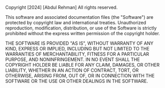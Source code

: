 Copyright [2024] [Abdul Rehman]
All rights reserved.

This software and associated documentation files (the "Software") are protected by copyright law and international treaties. Unauthorized reproduction, modification, distribution, or use of the Software is strictly prohibited without the express written permission of the copyright holder.

THE SOFTWARE IS PROVIDED "AS IS", WITHOUT WARRANTY OF ANY KIND, EXPRESS OR IMPLIED, INCLUDING BUT NOT LIMITED TO THE WARRANTIES OF MERCHANTABILITY, FITNESS FOR A PARTICULAR PURPOSE, AND NONINFRINGEMENT. IN NO EVENT SHALL THE COPYRIGHT HOLDER BE LIABLE FOR ANY CLAIM, DAMAGES, OR OTHER LIABILITY, WHETHER IN AN ACTION OF CONTRACT, TORT, OR OTHERWISE, ARISING FROM, OUT OF, OR IN CONNECTION WITH THE SOFTWARE OR THE USE OR OTHER DEALINGS IN THE SOFTWARE.